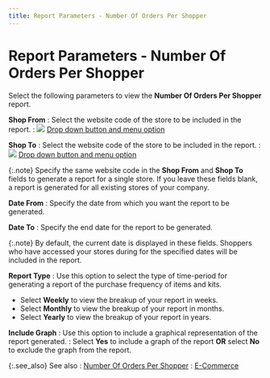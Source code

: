 ```yaml
---
title: Report Parameters - Number Of Orders Per Shopper
---
```


# Report Parameters - Number Of Orders Per Shopper


Select the following parameters to view the **Number 
 Of Orders Per Shopper** report.


**Shop From**
: Select the website code of the store to be included  in the report.
: ![]({{site.rpt_baseurl}}/img/lens.gif) [Drop  down button and menu option]({{site.rpt_baseurl}}/common-report-options/drop_down_button_and_menu_options.html)


**Shop To**
: Select the website code of the store to be included  in the report.
: ![]({{site.rpt_baseurl}}/img/lens.gif) [Drop  down button and menu option]({{site.rpt_baseurl}}/common-report-options/drop_down_button_and_menu_options.html)


{:.note}
Specify the same website code in the **Shop From** and **Shop 
 To** fields to generate a report for a single store. If you leave  these fields blank, a report is generated for all existing stores of your  company.


**Date From**
: Specify the date from which you want the report  to be generated.


**Date To**
: Specify the end date for the report to be generated.


{:.note}
By default, the current date is displayed  in these fields. Shoppers who have accessed your stores during for the  specified dates will be included in the report.


**Report Type**
: Use this option to select the type of time-period  for generating a report of the purchase frequency of items and kits.

- Select **Weekly** to view the breakup of your report  in weeks.
- Select **Monthly** to view the breakup of your  report in months.
- Select **Yearly** to view the breakup of your report  in years.



**Include Graph**
: Use this option to include a graphical representation  of the report generated.
: Select **Yes**  to include a graph of the report **OR** select  **No** to exclude the graph from the  report.


{:.see_also}
See also
: [Number  Of Orders Per Shopper]({{site.rpt_baseurl}}/everest-reports/e-commerce/number_of_orders_per_shopper.html)
: [E-Commerce]({{site.rpt_baseurl}}/everest-reports/e-commerce/report_e_commerce.html)
